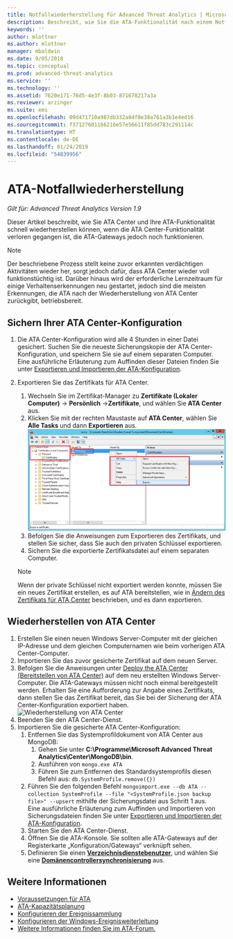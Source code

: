 ```yaml
---
title: Notfallwiederherstellung für Advanced Threat Analytics | Microsoft-Dokumentation
description: Beschreibt, wie Sie die ATA-Funktionalität nach einem Notfall schnell wiederherstellen können
keywords: ''
author: mlottner
ms.author: mlottner
manager: mbaldwin
ms.date: 9/05/2018
ms.topic: conceptual
ms.prod: advanced-threat-analytics
ms.service: ''
ms.technology: ''
ms.assetid: 7620e171-76d5-4e3f-8b03-871678217a3a
ms.reviewer: arzinger
ms.suite: ems
ms.openlocfilehash: 09d471710a987db332a84f0e38a761a3b1e4ed16
ms.sourcegitcommit: f37127601166216e57e56611f85dd783c291114c
ms.translationtype: HT
ms.contentlocale: de-DE
ms.lasthandoff: 01/24/2019
ms.locfileid: "54839956"
---
```

# <a name="ata-disaster-recovery"></a>ATA-Notfallwiederherstellung

*Gilt für: Advanced Threat Analytics Version 1.9*

Dieser Artikel beschreibt, wie Sie ATA Center und Ihre ATA-Funktionalität schnell wiederherstellen können, wenn die ATA Center-Funktionalität verloren gegangen ist, die ATA-Gateways jedoch noch funktionieren. 

>[!NOTE]
> Der beschriebene Prozess stellt keine zuvor erkannten verdächtigen Aktivitäten wieder her, sorgt jedoch dafür, dass ATA Center wieder voll funktionstüchtig ist. Darüber hinaus wird der erforderliche Lernzeitraum für einige Verhaltenserkennungen neu gestartet, jedoch sind die meisten Erkennungen, die ATA nach der Wiederherstellung von ATA Center zurückgibt, betriebsbereit. 

## <a name="back-up-your-ata-center-configuration"></a>Sichern Ihrer ATA Center-Konfiguration

1. Die ATA Center-Konfiguration wird alle 4 Stunden in einer Datei gesichert. Suchen Sie die neueste Sicherungskopie der ATA Center-Konfiguration, und speichern Sie sie auf einem separaten Computer. Eine ausführliche Erläuterung zum Auffinden dieser Dateien finden Sie unter [Exportieren und Importieren der ATA-Konfiguration](ata-configuration-file.md). 
2. Exportieren Sie das Zertifikats für ATA Center.
    1. Wechseln Sie im Zertifikat-Manager zu **Zertifikate (Lokaler Computer)** -> **Persönlich** ->**Zertifikate**, und wählen Sie **ATA Center** aus.
    2. Klicken Sie mit der rechten Maustaste auf **ATA Center**, wählen Sie **Alle Tasks** und dann **Exportieren** aus. 
     ![Zertifikat für ATA Center](media/ata-center-cert.png)
    3. Befolgen Sie die Anweisungen zum Exportieren des Zertifikats, und stellen Sie sicher, dass Sie auch den privaten Schlüssel exportieren.
    4. Sichern Sie die exportierte Zertifikatsdatei auf einem separaten Computer.

   > [!NOTE] 
   > Wenn der private Schlüssel nicht exportiert werden konnte, müssen Sie ein neues Zertifikat erstellen, es auf ATA bereitstellen, wie in [Ändern des Zertifikats für ATA Center](modifying-ata-center-configuration.md) beschrieben, und es dann exportieren. 

## <a name="recover-your-ata-center"></a>Wiederherstellen von ATA Center

1. Erstellen Sie einen neuen Windows Server-Computer mit der gleichen IP-Adresse und dem gleichen Computernamen wie beim vorherigen ATA Center-Computer.
2. Importieren Sie das zuvor gesicherte Zertifikat auf dem neuen Server.
3. Befolgen Sie die Anweisungen unter [Deploy the ATA Center (Bereitstellen von ATA Center)](install-ata-step1.md) auf dem neu erstellten Windows Server-Computer. Die ATA-Gateways müssen nicht noch einmal bereitgestellt werden. Erhalten Sie eine Aufforderung zur Angabe eines Zertifikats, dann stellen Sie das Zertifikat bereit, das Sie bei der Sicherung der ATA Center-Konfiguration exportiert haben. 
![Wiederherstellung von ATA Center](media/disaster-recovery-deploymentss.png)
4. Beenden Sie den ATA Center-Dienst.
5. Importieren Sie die gesicherte ATA Center-Konfiguration:
    1. Entfernen Sie das Systemprofildokument von ATA Center aus MongoDB: 
        1. Gehen Sie unter **C:\Programme\Microsoft Advanced Threat Analytics\Center\MongoDB\bin**. 
        2. Ausführen von `mongo.exe ATA` 
        3. Führen Sie zum Entfernen des Standardsystemprofils diesen Befehl aus: `db.SystemProfile.remove({})`
    2. Führen Sie den folgenden Befehl `mongoimport.exe --db ATA --collection SystemProfile --file "<SystemProfile.json backup file>" --upsert` mithilfe der Sicherungsdatei aus Schritt 1 aus.</br>
    Eine ausführliche Erläuterung zum Auffinden und Importieren von Sicherungsdateien finden Sie unter [Exportieren und Importieren der ATA-Konfiguration](ata-configuration-file.md). 
    3. Starten Sie den ATA Center-Dienst.
    4. Öffnen Sie die ATA-Konsole. Sie sollten alle ATA-Gateways auf der Registerkarte „Konfiguration/Gateways“ verknüpft sehen.
    5. Definieren Sie einen [**Verzeichnisdienstebenutzer**](install-ata-step2.md), und wählen Sie eine [**Domänencontrollersynchronisierung**](install-ata-step5.md) aus. 






## <a name="see-also"></a>Weitere Informationen
- [Voraussetzungen für ATA](ata-prerequisites.md)
- [ATA-Kapazitätsplanung](ata-capacity-planning.md)
- [Konfigurieren der Ereignissammlung](install-ata-step6.md)
- [Konfigurieren der Windows-Ereignisweiterleitung](configure-event-collection.md)
- [Weitere Informationen finden Sie im ATA-Forum.](https://social.technet.microsoft.com/Forums/security/home?forum=mata)

